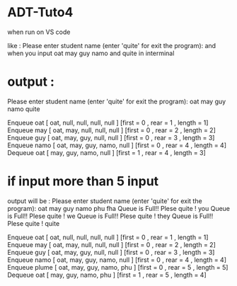 # ADT-Tuto4

when run on VS code

like : Please enter student name (enter 'quite' for exit the program): 
and when you input oat may guy namo and quite in interminal 

# output : 
Please enter student name (enter 'quite' for exit the program): 
oat
may
guy
namo
quite

Enqueue oat
 [ oat, null, null, null, null ]  [first = 0 , rear = 1 , length = 1] 
Enqueue may
 [ oat, may, null, null, null ]  [first = 0 , rear = 2 , length = 2] 
Enqueue guy
 [ oat, may, guy, null, null ]  [first = 0 , rear = 3 , length = 3] 
Enqueue namo
 [ oat, may, guy, namo, null ]  [first = 0 , rear = 4 , length = 4] 
Dequeue oat
[ may, guy, namo, null  ]  [first = 1 , rear = 4 , length = 3] 


# if input more than 5 input 
output will be :
Please enter student name (enter 'quite' for exit the program): 
oat
may
guy
namo
phu
fha
Queue is Full!!
Plese quite !
you
Queue is Full!!
Plese quite !
we
Queue is Full!!
Plese quite !
they
Queue is Full!!
Plese quite !
quite

Enqueue oat
 [ oat, null, null, null, null ]  [first = 0 , rear = 1 , length = 1] 
Enqueue may
 [ oat, may, null, null, null ]  [first = 0 , rear = 2 , length = 2] 
Enqueue guy
 [ oat, may, guy, null, null ]  [first = 0 , rear = 3 , length = 3] 
Enqueue namo
 [ oat, may, guy, namo, null ]  [first = 0 , rear = 4 , length = 4] 
Enqueue plume
 [ oat, may, guy, namo, phu ]  [first = 0 , rear = 5 , length = 5] 
Dequeue oat
[ may, guy, namo, phu  ]  [first = 1 , rear = 5 , length = 4] 
